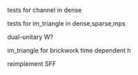 tests for channel in dense

tests for im_triangle in dense,sparse,mps

dual-unitary W?

im_triangle for brickwork
time dependent h

reimplement SFF
